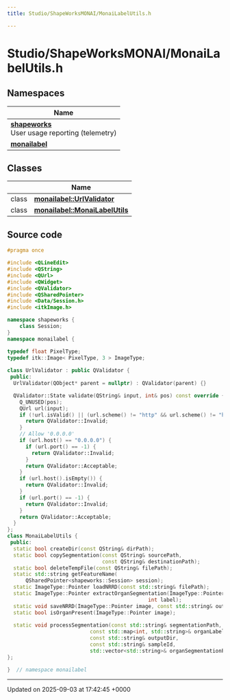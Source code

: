 ```yaml
---
title: Studio/ShapeWorksMONAI/MonaiLabelUtils.h

---
```


# Studio/ShapeWorksMONAI/MonaiLabelUtils.h



## Namespaces

| Name           |
| -------------- |
| **[shapeworks](../Namespaces/namespaceshapeworks.md)** <br>User usage reporting (telemetry)  |
| **[monailabel](../Namespaces/namespacemonailabel.md)**  |

## Classes

|                | Name           |
| -------------- | -------------- |
| class | **[monailabel::UrlValidator](../Classes/classmonailabel_1_1UrlValidator.md)**  |
| class | **[monailabel::MonaiLabelUtils](../Classes/classmonailabel_1_1MonaiLabelUtils.md)**  |




## Source code

```cpp
#pragma once

#include <QLineEdit>
#include <QString>
#include <QUrl>
#include <QWidget>
#include <QValidator>
#include <QSharedPointer>
#include <Data/Session.h>
#include <itkImage.h>

namespace shapeworks {
    class Session;
}
namespace monailabel {

typedef float PixelType;
typedef itk::Image< PixelType, 3 > ImageType;
    
class UrlValidator : public QValidator {
 public:
  UrlValidator(QObject* parent = nullptr) : QValidator(parent) {}

  QValidator::State validate(QString& input, int& pos) const override {
    Q_UNUSED(pos);
    QUrl url(input);
    if (!url.isValid() || (url.scheme() != "http" && url.scheme() != "https")) {
      return QValidator::Invalid;
    }
    // Allow '0.0.0.0'
    if (url.host() == "0.0.0.0") {
      if (url.port() == -1) {
        return QValidator::Invalid;
      }
      return QValidator::Acceptable;
    }
    if (url.host().isEmpty()) {
      return QValidator::Invalid;
    }
    if (url.port() == -1) {
      return QValidator::Invalid;
    }
    return QValidator::Acceptable;
  }
};
class MonaiLabelUtils {
 public:
  static bool createDir(const QString& dirPath);
  static bool copySegmentation(const QString& sourcePath,
                               const QString& destinationPath);
  static bool deleteTempFile(const QString& filePath);
  static std::string getFeatureName(
      QSharedPointer<shapeworks::Session> session);
  static ImageType::Pointer loadNRRD(const std::string& filePath);
  static ImageType::Pointer extractOrganSegmentation(ImageType::Pointer inputImage,
                                              int label);
  static void saveNRRD(ImageType::Pointer image, const std::string& outputPath);
  static bool isOrganPresent(ImageType::Pointer image);
  
  static void processSegmentation(const std::string& segmentationPath,
                           const std::map<int, std::string>& organLabels,
                           const std::string& outputDir,
                           const std::string& sampleId,
                           std::vector<std::string>& organSegmentationPaths);
};

}  // namespace monailabel
```


-------------------------------

Updated on 2025-09-03 at 17:42:45 +0000
